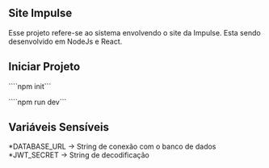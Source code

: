 ## Site Impulse

Esse projeto refere-se ao sistema envolvendo o site da Impulse. Esta sendo desenvolvido em NodeJs e React.

## Iniciar Projeto

````npm init```

````npm run dev```

## Variáveis Sensíveis

*DATABASE_URL -> String de conexão com o banco de dados
*JWT_SECRET -> String de decodificação
